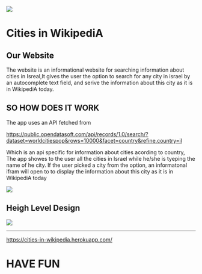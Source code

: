 ![](https://israelforever.org/interact/blog/12_Cities_Splash_Page.jpg)

#  Cities in WikipediA

##   Our Website
The website is an informational website for searching information about cities in Isreal,It gives the user the option to search for any city in israel by an autocomplete text field, and serive the information about this city as it is in WikipediA  today.

## SO HOW DOES IT WORK
The app uses an API fetched from
    
   https://public.opendatasoft.com/api/records/1.0/search/?dataset=worldcitiespop&rows=10000&facet=country&refine.country=il

Which is an api specific for  information about cities acording to country,
The app showes to the user all the cities in Israel while he/she is tyeping the name of he city.
If the user picked a city from the option, an informatonal ifram will open to to display the information about this city as it is in WikipediA today

![](https://github.com/WebAhead5/auto_complete_faj/blob/faridsBranch/Design/cities_in_wikipedia.png )



## Heigh Level Design

 ![](https://github.com/WebAhead5/auto_complete_faj/blob/faridsBranch/Design/heigh_level_design.png) 

---
https://cities-in-wikipedia.herokuapp.com/

# HAVE FUN 




